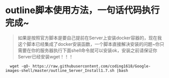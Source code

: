 outline脚本使用方法，一句话代码执行完成~
=======================================

>如果是按照官方脚本是要自己提前在Server上安装docker容器的，现在我这个脚本已经集成了docker安装函数，一个脚本直接解决安装的问题~你只需要在你的服务器执行下面shell命令就可以安装ok，安装之前请保证你Server已经安装wget！！！
```shell
  wget -qO- https://raw.githubusercontent.com/coding1618/Google-images-shell/master/outline_Server_Install1.7.sh |bash
```
